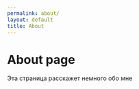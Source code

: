 ```yaml
---
permalink: about/
layout: default
title: About
---
```

# About page

Эта страница расскажет немного обо мне

